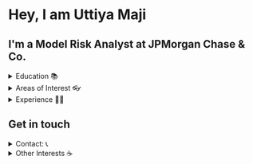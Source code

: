 <h1>Hey, I am Uttiya Maji</h1>

<h2> I'm a Model Risk Analyst at JPMorgan Chase & Co.</h2>
<details>
<summary>Education 📚</summary>
<ul>
  <li>I hold a Master's degree in Statistics from IIT Kanpur</li>
</ul>
</details>

<details>
<summary>Areas of Interest 👓 </summary>
<ul>
  <li><a>Computational Statistics, Data Analysis</a></li>
  <li><a> I primarily work with R and Python and I'm very much interested to learn the internals of them</a></li>
</ul>
</details>


<details>
	<summary>Experience  👨‍💻</summary>
  <ul>
	  <li><a>As an intern at <b> General Electric </b> in their Advanced Technology group, I helped build a model for early prediction of interventions for hypoxia and hyperoxia during surgery</a></li>
	  <li><a>I have helped implement an efficient alternative algorithm to compute Multivariate Spectral Variance Estimators in the R package <b> mcmcse </b></a></li>
    </ul>
</details>
<h2>Get in touch </h2>
<details>
  <summary>Contact: 📞</summary>
  <ul>
  <li>Drop me a mail at
	  <b> maji.uttiya@gmail.com </b>
  </a></li>
</ul>
</details>
<details>
  <summary>Other Interests ☕ </summary>
  <details>
  <summary>Books </summary>
  <ul>
  <li> Sapiens, Homo Deus
  </a></li>
  </ul>
  </details>
  <details>
  <summary>TV shows </summary>
  <ul>
  <li>Silicon Valley, Bojack Horseman, American Vandal
  </a></li>
  </ul>
  </details>
  <details>
  <summary>Films </summary>
  <ul>
  <li>Mr. Nobody, Her
  </a></li>
  </ul>
  </details>
  <details>
  <summary>YouTube </summary>
  <ul>
  <li> 3Blue1brown, Freethink, Vox, Verge, ColdFusion TV, Mango Street
  </a></li>
  </ul>
  </details>
  
</details>
